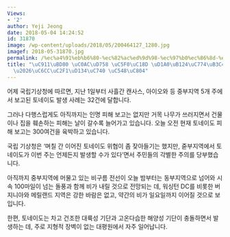 ```yaml
---
Views:
- '2'
author: Yeji Jeong
date: 2018-05-04 14:24:52
id: 31870
image: /wp-content/uploads/2018/05/200464127_1280.jpg
imagef: 2018-05-31870.jpg
permalink: /%ec%a4%91%eb%b6%80-%ec%82%ac%ed%9d%98-%ec%97%b0%ec%86%8d-%ed%86%a0%eb%84%a4%ec%9d%b4%eb%8f%84-%ea%b0%95%ed%83%80%ec%9b%8c%ec%8b%b1%ed%84%b4%ec%9d%80-%ec%95%88%ec%a0%84/
title: "\uC911\uBD80 \uC0AC\uD758 \uC5F0\uC18D \uD1A0\uB124\uC774\uB3C4 \uAC15\uD0C0\
  \u2026\uC6CC\uC2F1\uD134\uC740 \uC548\uC804"
---
```


어제 국립기상청에 따르면, 지난 1일부터 사흘간 캔사스, 아이오와 등 중부지역 5개 주에서 보고된 토네이도 발생 사례는 32건에 달합니다.

그러나 다행스럽게도 아직까지는 인명 피해 보고는 없지만 거목 나무가 쓰러지면서 건물이나 집을 훼손하는 피해는 날이 갈수록 늘어가고 있습니다. 오늘 오전 현재 토네이도 피해 보고는 300여건을 육박하고 있습니다.

국립 기상청은 ‘며칠 간 이어진 토네이도 위협이 좀 잦아들기는 했지만, 줃부지역에서 토네이도가 이번 주는 언제든지 발생할 수가 있다’면서 주민들의 각별한 주의를 당부했습니다.

아직까지 중부지역에 머물고 있는 비구름 전선이 오늘 밤부터는 동부지역으로 넘어와 시속 100마일이 넘는 돌풍과 함께 비가 내릴 것으로 전망되는 데, 워싱턴 DC를 비롯한 버지니아와 메릴랜드 지역은 강한 바람은 없고, 약간의 비가 일요일까지 이어질 것으로 보입니다.

한편, 토네이도는 차고 건조한 대륙성 기단과 고온다습한 해양성 기단이 충돌하면서 발생하는 데, 주로 지형적 장벽이 없는 대평원에서 자주 일어납니다.